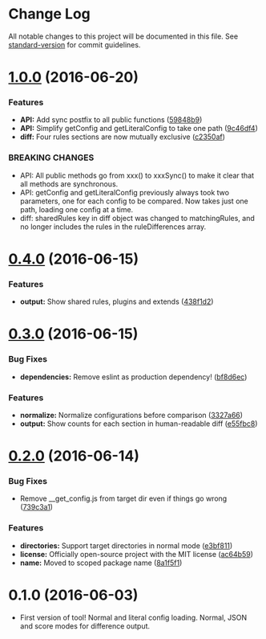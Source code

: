 # Change Log

All notable changes to this project will be documented in this file. See [standard-version](https://github.com/conventional-changelog/standard-version) for commit guidelines.

<a name="1.0.0"></a>
# [1.0.0](https://github.com/scottnonnenberg/eslint-compare-config/compare/v0.4.0...v1.0.0) (2016-06-20)


### Features

* **API:** Add sync postfix to all public functions ([59848b9](https://github.com/scottnonnenberg/eslint-compare-config/commit/59848b9))
* **API:** Simplify getConfig and getLiteralConfig to take one path ([9c46df4](https://github.com/scottnonnenberg/eslint-compare-config/commit/9c46df4))
* **diff:** Four rules sections are now mutually exclusive ([c2350af](https://github.com/scottnonnenberg/eslint-compare-config/commit/c2350af))


### BREAKING CHANGES

* API: All public methods go from xxx() to xxxSync() to make
it clear that all methods are synchronous.
* API: getConfig and getLiteralConfig previously always took
two parameters, one for each config to be compared. Now takes just one
path, loading one config at a time. 
* diff: sharedRules key in diff object was changed to 
matchingRules, and no longer includes the rules in the ruleDifferences
array.



<a name="0.4.0"></a>
# [0.4.0](https://github.com/scottnonnenberg/eslint-compare-config/compare/v0.3.0...v0.4.0) (2016-06-15)


### Features

* **output:** Show shared rules, plugins and extends ([438f1d2](https://github.com/scottnonnenberg/eslint-compare-config/commit/438f1d2))



<a name="0.3.0"></a>
# [0.3.0](https://github.com/scottnonnenberg/eslint-compare-config/compare/v0.2.0...v0.3.0) (2016-06-15)


### Bug Fixes

* **dependencies:** Remove eslint as production dependency! ([bf8d6ec](https://github.com/scottnonnenberg/eslint-compare-config/commit/bf8d6ec))


### Features

* **normalize:** Normalize configurations before comparison ([3327a66](https://github.com/scottnonnenberg/eslint-compare-config/commit/3327a66))
* **output:** Show counts for each section in human-readable diff ([e55fbc8](https://github.com/scottnonnenberg/eslint-compare-config/commit/e55fbc8))



<a name="0.2.0"></a>
# [0.2.0](https://github.com/scottnonnenberg/eslint-compare-config/compare/v0.1.0...v0.2.0) (2016-06-14)


### Bug Fixes

* Remove __get_config.js from target dir even if things go wrong ([739c3a1](https://github.com/scottnonnenberg/eslint-compare-config/commit/739c3a1))


### Features

* **directories:** Support target directories in normal mode ([e3bf811](https://github.com/scottnonnenberg/eslint-compare-config/commit/e3bf811))
* **license:** Officially open-source project with the MIT license ([ac64b59](https://github.com/scottnonnenberg/eslint-compare-config/commit/ac64b59))
* **name:** Moved to scoped package name ([8a1f5f1](https://github.com/scottnonnenberg/eslint-compare-config/commit/8a1f5f1))


<a name="0.1.0"></a>
# 0.1.0 (2016-06-03)

- First version of tool! Normal and literal config loading. Normal, JSON and score modes for difference output.

